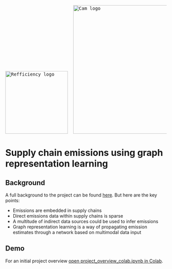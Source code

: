 <pre><img width="195" alt="Refficiency logo" src= https://www.refficiency.org/wp-content/uploads/2018/05/Refficiency-04-1-e1474497018375.png>  <img width="400" alt="Cam logo" src= https://www.cam.ac.uk/sites/www.cam.ac.uk/files/inner-images/logo.jpg>   <img width="105" alt="AI4ER logo" src= https://avatars.githubusercontent.com/u/55584824?s=200&v=4>  </pre>


# Supply chain emissions using graph representation learning

## Background

A full background to the project can be found [here](https://drive.google.com/file/d/1ocuOPPNBEy_KtUUIM6BYEYsklD9zKiwa/view?usp=sharing). But here are the key points:
- Emissions are embedded in supply chains
- Direct emissions data within supply chains is sparse
- A multitude of indirect data sources could be used to infer emissions 
- Graph representation learning is a way of propagating emission estimates through a network based on multimodal data input

## Demo
For an initial project overview [open project_overview_colab.ipynb in Colab](https://colab.research.google.com/github/luke-scot/emissions-tracking/blob/main/notebooks/project_overview_colab.ipynb).
